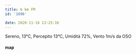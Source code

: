 ```yaml
---
title: 6 km FM
id: '1696'

date: 2020-11-16 13:25:16
---
```


Sereno, 13°C, Percepito 13°C, Umidità 72%, Vento 1m/s da OSO

<!-- ![image](/images/2021/08/20201116-activity-map_hu9817bd64cd6f26de4e99c1193bb28dfb_95547_700x0_resize_box_3.png) -->

#### map
